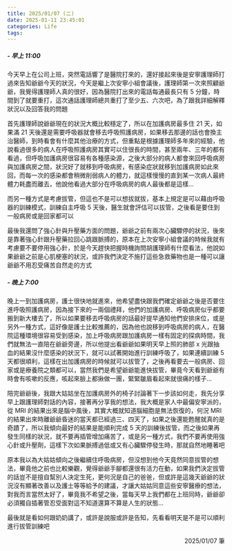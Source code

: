 ```yaml
---
title: 2025/01/07 (二)
date: 2025-01-11 23:45:01
categories: Life
tags:
---
```


##### - 早上 11:00

今天早上在公司上班，突然電話響了是醫院打來的，還好接起來後是安寧護理師打過來告知爺爺今天的狀況，今天是繼上次安寧小組會議後，護理師第一次來照顧爺爺，我覺得護理師人真的很好，因為醫院打出來的電話每通最長只有 5 分鐘，時間到了就要重打，這次通話護理師總共重打了至少五、六次吧，為了跟我詳細解釋狀況以及回答我的問題

首先護理師說爺爺現在的狀況大概比較穩定了，所以在加護病房最多住 21 天，如果滿 21 天後還是需要呼吸器就會移去呼吸照護病房，如果移去那邊的話也會換主治醫師，到時看會有什麼其他治療的方式，但重點是根據護理師多年來的經驗，他說看過很多的病人在呼吸照護病房其實可以住很長的時間，甚至兩年、三年的都有看過，但呼吸加護病房很容易有各種感染源，之後大部分的病人都會來回呼吸病房與加護病房之間，狀況好了就移到呼吸病房，有感染症狀就移到加護病房如此來回，而每一次的感染都會稍微削弱病人的體力，就這樣慢慢的直到某一次病人最終體力耗盡而離去，他說他看過大部分在呼吸病房的病人最後都是這樣...

而另一種方式是考慮拔管，但這也不是可以想拔就拔，基本上規定是可以藉由呼吸器的訓練模式，訓練自主呼吸 5 天後，醫生就會評估可以拔管，之後看是要住到一般病房或是回家都可以

最後我還問了強心針與升壓藥方面的問題，爺爺之前有兩次心臟驟停的狀況，後來是靠著強心針跟升壓藥拉回心跳跟脈搏的，原本在上次安寧小組會議的時候我就有考慮要不要停用強心針，於是今天趕快把握時機詢問胡護理師有什麼看法，他說如果爺爺之前是心肌梗塞的狀況，或許我們決定不施打這些急救藥物也是一種可以讓爺爺不用忍受痛苦自然走的方式

##### - 晚上 7:00

晚上一到加護病房，護士很快地就進來，他希望盡快跟我們確定爺爺之後是否要住進呼吸照護病房，因為接下來的一兩個禮拜，他們的加護病房、呼吸病房似乎都要搬到新大樓去了，所以如果要移去呼吸病房的話最好提早通知他們安排床位，或是另外一種方式，這好像是護士比較推薦的，因為他也說移到呼吸病房的病人，在醫院這種環境很容易受到感染，加上呼吸病房跟加護病房一樣有固定的探病時間，我們就無法一直陪在爺爺旁邊，所以他提出看爺爺如果明天早上照的肺部 x 光跟抽血的結果沒什麼感染的狀況下，就可以試著開始進行訓練呼吸了，如果連續訓練 5 天都很順利，這樣在出加護病房的時候就可以拔管了，之後再看要去一般病房、回家或是療養院之類都可以，當然我們是希望爺爺能進快拔管，畢竟今天看到爺爺有時會有咳嗽的反應，咳起來臉上都揪做一團，緊緊皺眉看起來就很痛的樣子...

陪完爺爺後，我跟大姑姑坐在加護病房外的椅子討論著下一步該如何走，我先分享早上跟護理師對話的內容，接著再分享我的想法，我大概是家人中最偏安寧派的，從 MRI 的結果出來是腦中風後，其實大概就知道腦細胞是無法恢復的，何況 MRI 的結果出來時離爺爺昏迷的當天都已經過三、四天了，如果之後還能甦醒就真的是奇蹟了，所以我傾向最好的結果是能順利完成 5 天的訓練後拔管，而之後如果再發生同樣的狀況，就不要再插管增加痛苦了，或是另一種方式，我們不要再使用強心針或升壓劑，這樣下次如果脈搏過低或又有心臟驟停發生時，那就自然地睡著吧

原本我以為大姑姑傾向之後繼續住呼吸病房，但沒想到他今天竟然同意拔管的想法，畢竟他之前也比較樂觀，覺得爺爺手腳都還很有活力在動，如果我們決定拔管的話豈不是擅自幫別人決定生死，更何況是自己的爸爸，但或許是這幾天爺爺的狀況沒有顯著改善以及護士等等給予的建議，才讓大姑姑同意這些安寧醫療的想法，對我而言當然太好了，畢竟我不希望之後，當每天早上我們都在上班同時，爺爺卻必須獨自插著管忍受面對這不知道還算不算是人生的狀態...

最後就是看如何跟奶奶講了，或許是說服或許是告知，先看看明天是不是可以順利進行拔管訓練吧

<div style="text-align: right">2025/01/07 筆</div>
